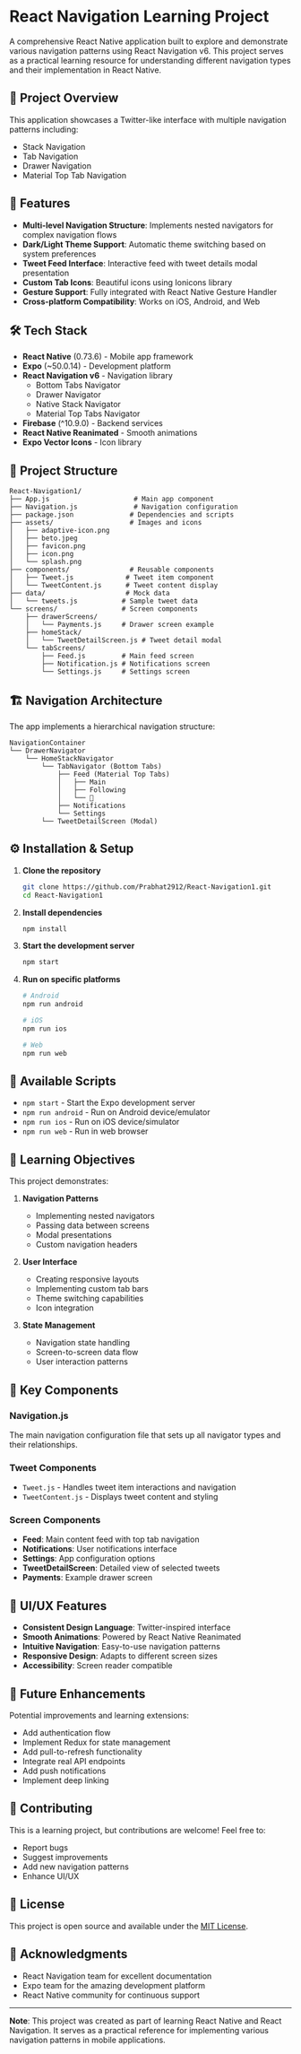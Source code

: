 # React Navigation Learning Project

A comprehensive React Native application built to explore and demonstrate various navigation patterns using React Navigation v6. This project serves as a practical learning resource for understanding different navigation types and their implementation in React Native.

## 📱 Project Overview

This application showcases a Twitter-like interface with multiple navigation patterns including:

- Stack Navigation
- Tab Navigation
- Drawer Navigation
- Material Top Tab Navigation

## 🚀 Features

- **Multi-level Navigation Structure**: Implements nested navigators for complex navigation flows
- **Dark/Light Theme Support**: Automatic theme switching based on system preferences
- **Tweet Feed Interface**: Interactive feed with tweet details modal presentation
- **Custom Tab Icons**: Beautiful icons using Ionicons library
- **Gesture Support**: Fully integrated with React Native Gesture Handler
- **Cross-platform Compatibility**: Works on iOS, Android, and Web

## 🛠️ Tech Stack

- **React Native** (0.73.6) - Mobile app framework
- **Expo** (~50.0.14) - Development platform
- **React Navigation v6** - Navigation library
  - Bottom Tabs Navigator
  - Drawer Navigator
  - Native Stack Navigator
  - Material Top Tabs Navigator
- **Firebase** (^10.9.0) - Backend services
- **React Native Reanimated** - Smooth animations
- **Expo Vector Icons** - Icon library

## 📁 Project Structure

```
React-Navigation1/
├── App.js                     # Main app component
├── Navigation.js              # Navigation configuration
├── package.json              # Dependencies and scripts
├── assets/                   # Images and icons
│   ├── adaptive-icon.png
│   ├── beto.jpeg
│   ├── favicon.png
│   ├── icon.png
│   └── splash.png
├── components/               # Reusable components
│   ├── Tweet.js             # Tweet item component
│   └── TweetContent.js      # Tweet content display
├── data/                    # Mock data
│   └── tweets.js           # Sample tweet data
└── screens/                # Screen components
    ├── drawerScreens/
    │   └── Payments.js     # Drawer screen example
    ├── homeStack/
    │   └── TweetDetailScreen.js # Tweet detail modal
    └── tabScreens/
        ├── Feed.js         # Main feed screen
        ├── Notification.js # Notifications screen
        └── Settings.js     # Settings screen
```

## 🏗️ Navigation Architecture

The app implements a hierarchical navigation structure:

```
NavigationContainer
└── DrawerNavigator
    └── HomeStackNavigator
        └── TabNavigator (Bottom Tabs)
            ├── Feed (Material Top Tabs)
            │   ├── Main
            │   ├── Following
            │   └── 👀
            ├── Notifications
            └── Settings
        └── TweetDetailScreen (Modal)
```

## ⚙️ Installation & Setup

1. **Clone the repository**

   ```bash
   git clone https://github.com/Prabhat2912/React-Navigation1.git
   cd React-Navigation1
   ```

2. **Install dependencies**

   ```bash
   npm install
   ```

3. **Start the development server**

   ```bash
   npm start
   ```

4. **Run on specific platforms**

   ```bash
   # Android
   npm run android

   # iOS
   npm run ios

   # Web
   npm run web
   ```

## 📱 Available Scripts

- `npm start` - Start the Expo development server
- `npm run android` - Run on Android device/emulator
- `npm run ios` - Run on iOS device/simulator
- `npm run web` - Run in web browser

## 🎯 Learning Objectives

This project demonstrates:

1. **Navigation Patterns**

   - Implementing nested navigators
   - Passing data between screens
   - Modal presentations
   - Custom navigation headers

2. **User Interface**

   - Creating responsive layouts
   - Implementing custom tab bars
   - Theme switching capabilities
   - Icon integration

3. **State Management**
   - Navigation state handling
   - Screen-to-screen data flow
   - User interaction patterns

## 🔧 Key Components

### Navigation.js

The main navigation configuration file that sets up all navigator types and their relationships.

### Tweet Components

- `Tweet.js` - Handles tweet item interactions and navigation
- `TweetContent.js` - Displays tweet content and styling

### Screen Components

- **Feed**: Main content feed with top tab navigation
- **Notifications**: User notifications interface
- **Settings**: App configuration options
- **TweetDetailScreen**: Detailed view of selected tweets
- **Payments**: Example drawer screen

## 🎨 UI/UX Features

- **Consistent Design Language**: Twitter-inspired interface
- **Smooth Animations**: Powered by React Native Reanimated
- **Intuitive Navigation**: Easy-to-use navigation patterns
- **Responsive Design**: Adapts to different screen sizes
- **Accessibility**: Screen reader compatible

## 🚀 Future Enhancements

Potential improvements and learning extensions:

- Add authentication flow
- Implement Redux for state management
- Add pull-to-refresh functionality
- Integrate real API endpoints
- Add push notifications
- Implement deep linking

## 🤝 Contributing

This is a learning project, but contributions are welcome! Feel free to:

- Report bugs
- Suggest improvements
- Add new navigation patterns
- Enhance UI/UX

## 📝 License

This project is open source and available under the [MIT License](LICENSE).

## 🙏 Acknowledgments

- React Navigation team for excellent documentation
- Expo team for the amazing development platform
- React Native community for continuous support

---

**Note**: This project was created as part of learning React Native and React Navigation. It serves as a practical reference for implementing various navigation patterns in mobile applications.
